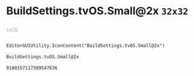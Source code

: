 # BuildSettings.tvOS.Small@2x `32x32`
<img src="/img/BuildSettings.tvOS.Small@2x.png" width=32 height=32>

``` CSharp
EditorGUIUtility.IconContent("BuildSettings.tvOS.Small@2x")
```
```
BuildSettings.tvOS.Small@2x
```
```
9180157117389547636
```
